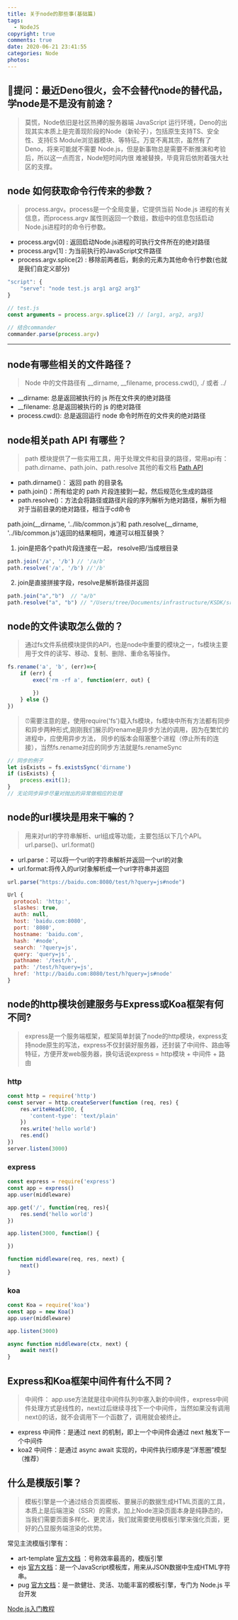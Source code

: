 ```yaml
---
title: 关于node的那些事(基础篇)
tags:
  - NodeJS
copyright: true
comments: true
date: 2020-06-21 23:41:55
categories: Node
photos:
---
```


## 👨提问：最近Deno很火，会不会替代node的替代品，学node是不是没有前途？
> 莫慌，Node依旧是社区热捧的服务器端 JavaScript 运行环境，Deno的出现其实本质上是完善现阶段的Node（新轮子），包括原生支持TS、安全性、支持ES 
Module浏览器模块、等特征。万变不离其宗，虽然有了Deno，将来可能就不需要 Node.js，但是新事物总是需要不断推演和考验后，所以这一点而言，Node短时间内很
难被替换，毕竟背后依附着强大社区的支撑。

## node 如何获取命令行传来的参数？
> process.argv。process是一个全局变量，它提供当前 Node.js 进程的有关信息，而process.argv 属性则返回一个数组，数组中的信息包括启动Node.js进程时的命令行参数。

- process.argv[0] : 返回启动Node.js进程的可执行文件所在的绝对路径
- process.argv[1] : 为当前执行的JavaScript文件路径
- process.argv.splice(2) : 移除前两者后，剩余的元素为其他命令行参数(也就是我们自定义部分)

```js
"script": {
    "serve": "node test.js arg1 arg2 arg3"
}

// test.js
const arguments = process.argv.splice(2) // [arg1, arg2, arg3]

// 结合commander
commander.parse(process.argv)
```

---
<!--more-->

## node有哪些相关的文件路径？
> Node 中的文件路径有 __dirname, __filename, process.cwd(), ./ 或者 ../

- __dirname: 总是返回被执行的 js 所在文件夹的绝对路径
- __filename: 总是返回被执行的 js 的绝对路径
- process.cwd(): 总是返回运行 node 命令时所在的文件夹的绝对路径

## node相关path API 有哪些？
> path 模块提供了一些实用工具，用于处理文件和目录的路径，常用api有：path.dirname、path.join、path.resolve 其他的看文档 [Path API](http://nodejs.cn/api/path.html)

- path.dirname()： 返回 path 的目录名
- path.join()：所有给定的 path 片段连接到一起，然后规范化生成的路径
- path.resolve()：方法会将路径或路径片段的序列解析为绝对路径，解析为相对于当前目录的绝对路径，相当于cd命令

path.join(__dirname, '../lib/common.js')和 path.resolve(__dirname, '../lib/common.js')返回的结果相同，难道可以相互替换？

1. join是把各个path片段连接在一起， resolve把/当成根目录
```js
path.join('/a', '/b') // '/a/b'
path.resolve('/a', '/b') //'/b'
```

2. join是直接拼接字段，resolve是解析路径并返回
```js
path.join("a","b")  // "a/b"
path.resolve("a", "b") // "/Users/tree/Documents/infrastructure/KSDK/src/a/b"
```

## node的文件读取怎么做的？
> 通过fs文件系统模块提供的API，也是node中重要的模块之一，fs模块主要用于文件的读写、移动、复制、删除、重命名等操作。

```js
fs.rename('a', 'b', (err)=>{
    if (err) {
        exec('rm -rf a', function(err, out) {

        })
    } else {}
})
```

> ⏰需要注意的是，使用require('fs')载入fs模块，fs模块中所有方法都有同步和异步两种形式,刚刚我们展示的rename是异步方法的调用，因为在繁忙的进程中，应使用异步方法， 同步的版本会阻塞整个进程（停止所有的连接），当然fs.rename对应的同步方法就是fs.renameSync

```js
// 同步的例子
let isExists = fs.existsSync('dirname')
if (isExists) {
    process.exit(1);
}
// 无论同步异步尽量对抛出的异常做相应的处理
```

## node的url模块是用来干嘛的？
> 用来对url的字符串解析、url组成等功能，主要包括以下几个API。url.parse()、url.format()

- url.parse：可以将一个url的字符串解析并返回一个url的对象
- url.format:将传入的url对象解析成一个url字符串并返回

```js
url.parse("https://baidu.com:8080/test/h?query=js#node")

Url {
  protocol: 'http:',
  slashes: true,
  auth: null,
  host: 'baidu.com:8080',
  port: '8080',
  hostname: 'baidu.com',
  hash: '#node',
  search: '?query=js',
  query: 'query=js',
  pathname: '/test/h',
  path: '/test/h?query=js',
  href: 'http://baidu.com:8080/test/h?query=js#node'
}
```

## node的http模块创建服务与Express或Koa框架有何不同?
> express是一个服务端框架，框架简单封装了node的http模块，express支持node原生的写法，express不仅封装好服务器，还封装了中间件、路由等特征，方便开发web服务器，换句话说express = http模块 + 中间件 + 路由

### http
```js
const http = require('http')
const server = http.createServer(function (req, res) {
    res.writeHead(200, {
       'content-type': 'text/plain'
    })
    res.write('hello world')
    res.end()
})
server.listen(3000)
```

### express
```js
const express = require('express')
const app = express()
app.user(middleware)

app.get('/', function(req, res){
    res.send('hello world')
})

app.listen(3000, function() {

})

function middleware(req, res, next) {
    next()
}
```

### koa
```js
const Koa = require('koa')
const app = new Koa()
app.user(middleware)

app.listen(3000)

async function middleware(ctx, next) {
    await next()
}
```

##  Express和Koa框架中间件有什么不同？
> 中间件： app.use方法就是往中间件队列中塞入新的中间件，express中间件处理方式是线性的，next过后继续寻找下一个中间件，当然如果没有调用next()的话，就不会调用下一个函数了，调用就会被终止。

- express 中间件：是通过 next 的机制，即上一个中间件会通过 next 触发下一个中间件
- koa2 中间件：是通过 async await 实现的，中间件执行顺序是“洋葱圈”模型（推荐）

## 什么是模版引擎？
> 模板引擎是一个通过结合页面模板、要展示的数据生成HTML页面的工具，本质上是后端渲染（SSR）的需求，加上Node渲染页面本身是纯静态的，当我们需要页面多样化、更灵活，我们就需要使用模板引擎来强化页面，更好的凸显服务端渲染的优势。

常见主流模版引擎有：

- art-template [官方文档](http://aui.github.io/art-template/) ：号称效率最高的，模版引擎
- ejs  [官方文档](https://ejs.co/)：是一个JavaScript模板库，用来从JSON数据中生成HTML字符串。
- pug [官方文档](https://pugjs.org/api/getting-started.html)：是一款健壮、灵活、功能丰富的模板引擎，专门为 Node.js 平台开发

[Node.js入门教程](https://github.com/cosyer/node-learn)
